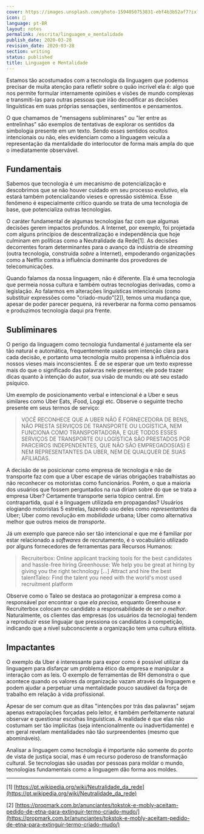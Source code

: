 ```yaml
---
cover: https://images.unsplash.com/photo-1594050753831-ebf4b3b52af7?ixlib=rb-1.2.1&q=85&fm=jpg&crop=entropy&cs=srgb&ixid=eyJhcHBfaWQiOjYzOTIxfQ
icon: 📜
language: pt-BR
layout: notes
permalink: /escrita/linguagem_e_mentalidade
publish_date: 2020-03-28
revision_date: 2020-03-28
section: writing
status: published
title: Linguagem e Mentalidade
---
```




Estamos tão acostumados com a tecnologia da linguagem que podemos precisar de
muita atenção para refletir sobre o quão incrível ela é: algo que nos permite
formular internamente opiniões e visões de mundo complexas e transmiti-las para
outras pessoas que irão decodificar as decisões linguísticas em suas próprias
sensações, sentimentos e pensamentos.

O que chamamos de "mensagens subliminares" ou "ler entre as entrelinhas" são
exemplos de tentativas de explorar os sentidos da simbologia presente em um
texto. Sendo esses sentidos ocultos intencionais ou não, eles evidenciam como a
linguagem veicula a representação da mentalidade do interlocutor de forma mais
ampla do que o imediatamente observável.

## Fundamentais

Sabemos que tecnologia é um mecanismo de potencialização e descobrimos que se
não houver cuidado em seu processo evolutivo, ela estará também potencializando
vieses e opressão sistêmica. Esse fenômeno é especialmente crítico quando se
trata de uma tecnologia de base, que potencializa outras tecnologias.

O caráter fundamental de algumas tecnologias faz com que algumas decisões gerem
impactos profundos. A Internet, por exemplo, foi projetada com alguns princípios
de descentralização e independência que hoje culminam em políticas como a
Neutralidade da Rede[1]. As decisões decorrentes foram determinantes para
o avanço da indústria de _streaming_ (outra tecnologia, construída _sobre_ a
Internet), empoderando organizações como a Netflix contra a influência dominante
dos provedores de telecomunicações.

Quando falamos da nossa linguagem, não é diferente. Ela é uma tecnologia que
permeia nossa cultura e também outras tecnologias derivadas, como a legislação.
Ao falarmos em alterações linguísticas intencionais (como substituir expressões
como "criado-mudo"[2]), temos uma mudança que, apesar de poder parecer
pequena, irá reverberar na forma como pensamos e produzimos tecnologia daqui pra
frente.

## Subliminares

O perigo da linguagem como tecnologia fundamental é justamente ela ser tão
natural e automática, frequentemente usada sem intenção clara para cada decisão,
e portanto uma tecnologia muito propensa à influência dos nossos vieses mais
inconscientes. É de se esperar que um texto expresse mais do que o significado
das palavras nele presentes; ele pode trazer dicas quanto à intenção do autor,
sua visão de mundo ou até seu estado psíquico.

Um exemplo de posicionamento verbal e intencional é a Uber e seus similares como
Uber Eats, iFood, Loggi etc. Observe o seguinte trecho presente em seus termos
de serviço:

> VOCÊ RECONHECE QUE A UBER NÃO É FORNECEDORA DE BENS, NÃO PRESTA SERVIÇOS DE TRANSPORTE OU LOGÍSTICA, NEM FUNCIONA COMO TRANSPORTADORA, E QUE TODOS ESSES SERVIÇOS DE TRANSPORTE OU LOGÍSTICA SÃO PRESTADOS POR PARCEIROS INDEPENDENTES, QUE NÃO SÃO EMPREGADOS(AS) E NEM REPRESENTANTES DA UBER, NEM DE QUALQUER DE SUAS AFILIADAS.

A decisão de se posicionar como empresa de tecnologia e não de transporte faz
com que a Uber escape de várias obrigações trabalhistas ao não reconhecer os
motoristas como funcionários. Porém, o que a maioria dos usuários que fossem
perguntados na rua diriam sobre do que se trata a empresa Uber? Certamente
transporte seria tópico central. Em contrapartida, qual é a linguagem utilizada
em propagandas? Usuários elogiando motoristas 5 estrelas, fazendo uso deles como
_representantes_ da Uber; Uber como revolução em _mobilidade_ urbana; Uber como
alternativa melhor que outros meios de _transporte_.

Já um exemplo que parece não ser tão intencional e que me é familiar por estar
relacionado a _softwares_ de recrutamento, é o vocabulário utilizado por alguns
fornecedores de ferramentas para Recursos Humanos:

> Recruiterbox:
Online applicant tracking tools for the best candidates and hassle-free
hiring Greenhouse:
We help you be great at hiring by giving you the right technology [...] Attract
and hire the best talentTaleo:
Find the talent you need with the world's most used recruitment platform

Observe como o Taleo se destaca ao protagonizar a empresa como a responsável por
encontrar o que _ela precisa_, enquanto Greenhouse e Recruiterbox colocam no
candidato a responsabilidade de ser _o melhor_. Naturalmente, os clientes das
empresas (os usuários da tecnologia) tendem a reproduzir esse linguajar que
pressiona os candidatos à competição, indicando que a nível subconsciente a
organização tem uma cultura elitista.

## Impactantes

O exemplo da Uber é interessante para expor como é possível utilizar da
linguagem para disfarçar um problema ético da empresa e manipular a interação
com as leis. O exemplo de ferramentas de RH demonstra o que acontece quando os
valores da organização vazam através da linguagem e podem ajudar a perpetuar uma
mentalidade pouco saudável da força de trabalho em relação à vida profissional.

Apesar de ser comum que as ditas "intenções por trás das palavras" sejam apenas
extrapolações forçadas pelo leitor, é também perfeitamente natural observar e
questionar escolhas linguísticas. A realidade é que elas não costumam ser tão
implícitas (seja intencionalmente ou inadvertidamente) e em geral revelam
mentalidades não tão surpreendentes (mesmo que abomináveis).

Analisar a linguagem como tecnologia é importante não somente do ponto de vista
de justiça social, mas é um recurso poderoso de transformação cultural. Se
tecnologias são usadas por pessoas para moldar o mundo, tecnologias fundamentais
como a linguagem dão forma aos moldes.



------



[1] [https://pt.wikipedia.org/wiki/Neutralidade_da_rede](https://pt.wikipedia.org/wiki/Neutralidade_da_rede)

[2] [https://propmark.com.br/anunciantes/tokstok-e-mobly-aceitam-pedido-de-etna-para-extinguir-termo-criado-mudo/](https://propmark.com.br/anunciantes/tokstok-e-mobly-aceitam-pedido-de-etna-para-extinguir-termo-criado-mudo/)
